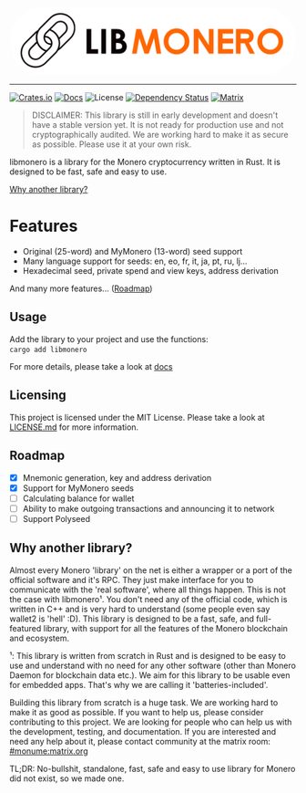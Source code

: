 <div style="border-radius: 100px; overflow: hidden">
    <img src="./assets/libmonero-logo.jpg"/>
</div>

---
[![Crates.io](https://img.shields.io/crates/v/libmonero.svg)](https://crates.io/crates/libmonero)
[![Docs](https://docs.rs/libmonero/badge.svg)](https://docs.rs/libmonero)
![License](https://img.shields.io/badge/license-MIT-blue.svg)
[![Dependency Status](https://deps.rs/repo/github/monumexyz/libmonero/status.svg)](https://deps.rs/repo/github/monumexyz/libmonero)
[![Matrix](https://img.shields.io/badge/Matrix-Monume-white?logo=matrix&labelColor=grey&logoColor=white)](https://matrix.to/#/#monume:matrix.org)

> DISCLAIMER: This library is still in early development and doesn't have a stable version yet. It is not ready for production use and not cryptographically audited. We are working hard to make it as secure as possible. Please use it at your own risk.

libmonero is a library for the Monero cryptocurrency written in Rust. It is designed to be fast, safe and easy to use.

[Why another library?](#why-another-library)

# Features

- Original (25-word) and MyMonero (13-word) seed support
- Many language support for seeds: en, eo, fr, it, ja, pt, ru, lj...
- Hexadecimal seed, private spend and view keys, address derivation

And many more features... ([Roadmap](#roadmap))
 
## Usage

Add the library to your project and use the functions: \
```cargo add libmonero```

For more details, please take a look at [docs](docs/start.md)

## Licensing

This project is licensed under the MIT License. Please take a look at [LICENSE.md](LICENSE.md) for more information.

## Roadmap

- [x] Mnemonic generation, key and address derivation
- [x] Support for MyMonero seeds
- [ ] Calculating balance for wallet
- [ ] Ability to make outgoing transactions and announcing it to network
- [ ] Support Polyseed

## Why another library?

Almost every Monero 'library' on the net is either a wrapper or a port of the official software and it's RPC. They just make interface for you to communicate with the 'real software', where all things happen. This is not the case with libmonero¹. You don't need any of the official code, which is written in C++ and is very hard to understand (some people even say wallet2 is 'hell' :D). This library is designed to be a fast, safe, and full-featured library, with support for all the features of the Monero blockchain and ecosystem.

¹: This library is written from scratch in Rust and is designed to be easy to use and understand with no need for any other software (other than Monero Daemon for blockchain data etc.). We aim for this library to be usable even for embedded apps. That's why we are calling it 'batteries-included'.

Building this library from scratch is a huge task. We are working hard to make it as good as possible. If you want to help us, please consider contributing to this project. We are looking for people who can help us with the development, testing, and documentation. If you are interested and need any help about it, please contact community at the matrix room: [#monume:matrix.org](https://matrix.to/#/#monume:matrix.org)

TL;DR: No-bullshit, standalone, fast, safe and easy to use library for Monero did not exist, so we made one.